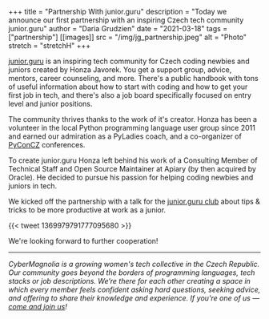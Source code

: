 +++
title = "Partnership With junior.guru"
description = "Today we announce our first partnership with an inspiring Czech tech community junior.guru"
author = "Daria Grudzien"
date = "2021-03-18"
tags = ["partnership"]
[[images]]
  src = "/img/jg_partnership.jpeg"
  alt = "Photo"
  stretch = "stretchH"
+++

[junior.guru](https://junior.guru/) is an inspiring tech community for Czech coding newbies and juniors created by Honza Javorek. You get a support group, advice, mentors, career counseling, and more. There's a public handbook with tons of useful information about how to start with coding and how to get your first job in tech, and there's also a job board specifically focused on entry level and junior positions.

The community thrives thanks to the work of it's creator. Honza has been a volunteer in the local Python programming language user group since 2011 and earned our admiration as a PyLadies coach, and a co-organizer of [PyConCZ](https://cz.pycon.org/) conferences.

To create junior.guru Honza left behind his work of a Consulting Member of Technical Staff and Open Source Maintainer at Apiary (by then acquired by Oracle). He decided to pursue his passion for helping coding newbies and juniors in tech.

We kicked off the partnership with a talk for the [junior.guru club](https://junior.guru/club/) about tips & tricks to be more productive at work as a junior.

{{< tweet 1369979791777095680 >}}

We're looking forward to further cooperation!

----

*CyberMagnolia is a growing women's tech collective in the Czech Republic. Our community goes beyond the borders of programming languages, tech stacks or job descriptions. We’re there for each other creating a space in which every member feels confident asking hard questions, seeking advice, and offering to share their knowledge and experience. If you're one of us — [come and join us](https://cybermagnolia.com/contact/)!*
